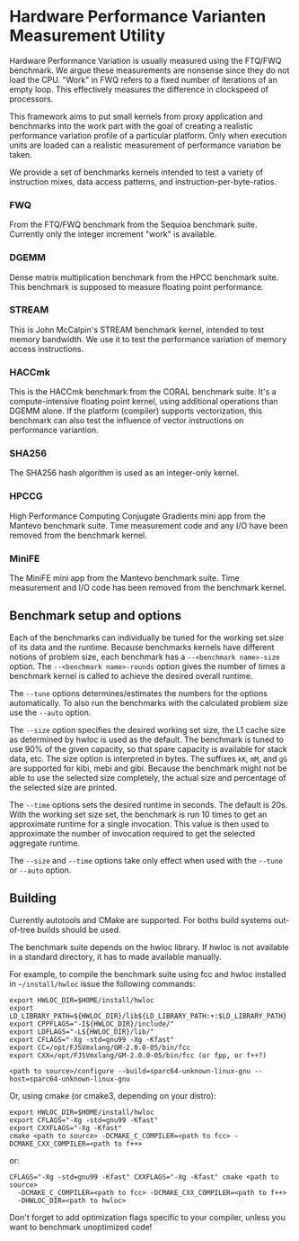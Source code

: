 # Hardware Performance Varianten Measurement Utility

Hardware Performance Variation is usually measured using the FTQ/FWQ benchmark.
We argue these measurements are nonsense since they do not load the CPU. "Work"
in FWQ refers to a fixed number of iterations of an empty loop. This effectively
measures the difference in clockspeed of processors.

This framework aims to put small kernels from proxy application and benchmarks
into the work part with the goal of creating a realistic performance variation
profile of a particular platform. Only when execution units are loaded can a
realistic measurement of performance variation be taken.

We provide a set of benchmarks kernels intended to test a variety of instruction
mixes, data access patterns, and instruction-per-byte-ratios.

### FWQ

From the FTQ/FWQ benchmark from the Sequioa benchmark suite. Currently only the
integer increment "work" is available.

### DGEMM

Dense matrix multiplication benchmark from the HPCC benchmark suite. This
benchmark is supposed to measure floating point performance. 

### STREAM

This is John McCalpin's STREAM benchmark kernel, intended to test memory
bandwidth. We use it to test the performance variation of memory access
instructions.

### HACCmk

This is the HACCmk benchmark from the CORAL benchmark suite. It's a
compute-intensive floating point kernel, using additional operations than DGEMM
alone. If the platform (compiler) supports vectorization, this benchmark can
also test the influence of vector instructions on performance variantion.

### SHA256

The SHA256 hash algorithm is used as an integer-only kernel.

### HPCCG

High Performance Computing Conjugate Gradients mini app from the Mantevo
benchmark suite.  Time measurement code and any I/O have been removed from the
benchmark kernel.

### MiniFE

The MiniFE mini app from the Mantevo benchmark suite. Time measurement and I/O
code has been removed from the benchmark kernel.

## Benchmark setup and options

Each of the benchmarks can individually be tuned for the working set size of its
data and the runtime. Because benchmarks kernels have different notions of
problem size, each benchmark has a `--<benchmark name>-size` option. The
`--<benchmark name>-rounds` option gives the number of times a benchmark kernel
is called to achieve the desired overall runtime.

The `--tune` options determines/estimates the numbers for the options
automatically. To also run the benchmarks with the calculated problem size use
the `--auto` option.

The `--size` option specifies the desired working set size, the L1 cache size as
determined by hwloc is used as the default. The benchmark is tuned to use 90% of
the given capacity, so that spare capacity is available for stack data, etc. The
size option is interpreted in bytes. The suffixes `kK`, `mM`, and `gG` are
supported for kibi, mebi and gibi. Because the benchmark might not be able to
use the selected size completely, the actual size and percentage of the selected
size are printed.

The `--time` options sets the desired runtime in seconds. The default is 20s.
With the working set size set, the benchmark is run 10 times to get an
approximate runtime for a single invocation. This value is then used to
approximate the number of invocation required to get the selected aggregate
runtime.

The `--size` and `--time` options take only effect when used with the `--tune`
or `--auto` option.

## Building

Currently autotools and CMake are supported. For boths build systems out-of-tree
builds should be used.

The benchmark suite depends on the hwloc library. If hwloc is not available in a
standard directory, it has to made available manually.

For example, to compile the benchmark suite using fcc and hwloc installed in
`~/install/hwloc` issue the following commands:

```
export HWLOC_DIR=$HOME/install/hwloc
export LD_LIBRARY_PATH=${HWLOC_DIR}/lib${LD_LIBRARY_PATH:+:$LD_LIBRARY_PATH}
export CPPFLAGS="-I${HWLOC_DIR}/include/"
export LDFLAGS="-L${HWLOC_DIR}/lib/"
export CFLAGS="-Xg -std=gnu99 -Xg -Kfast"
export CC=/opt/FJSVmxlang/GM-2.0.0-05/bin/fcc 
export CXX=/opt/FJSVmxlang/GM-2.0.0-05/bin/fcc (or fpp, or f++?)

<path to source>/configure --build=sparc64-unknown-linux-gnu --host=sparc64-unknown-linux-gnu
```

Or, using cmake (or cmake3, depending on your distro):

```
export HWLOC_DIR=$HOME/install/hwloc
export CFLAGS="-Xg -std=gnu99 -Kfast"
export CXXFLAGS="-Xg -Kfast"
cmake <path to source> -DCMAKE_C_COMPILER=<path to fcc> -DCMAKE_CXX_COMPILER=<path to f++>
```

or:

```
CFLAGS="-Xg -std=gnu99 -Kfast" CXXFLAGS="-Xg -Kfast" cmake <path to source>
  -DCMAKE_C_COMPILER=<path to fcc> -DCMAKE_CXX_COMPILER=<path to f++>
  -DHWLOC_DIR=<path to hwloc>
```

Don't forget to add optimization flags specific to your compiler, unless you
want to benchmark unoptimized code!
